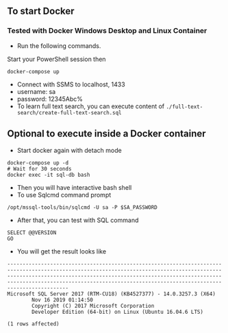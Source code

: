 ## To start Docker
### Tested with Docker Windows Desktop and Linux Container   
- Run the following commands.

Start your PowerShell session then
```
docker-compose up
```

- Connect with SSMS to localhost, 1433
- username: sa
- password: 12345Abc%
- To learn full text search, you can execute content of `./full-text-search/create-full-text-search.sql`

## Optional to execute inside a Docker container
- Start docker again with detach mode

```
docker-compose up -d
# Wait for 30 seconds
docker exec -it sql-db bash

```
- Then you will have interactive bash shell
- To use Sqlcmd command prompt
```
/opt/mssql-tools/bin/sqlcmd -U sa -P $SA_PASSWORD 
```
- After that, you can test with SQL command 
```
SELECT @@VERSION
GO
```
- You will get the result looks like
```
------------------------------------------------------------------------------------------------------------------------------------------------------------------------------------------------------------------------------------------------------------------------------------------------------------
Microsoft SQL Server 2017 (RTM-CU18) (KB4527377) - 14.0.3257.3 (X64)
        Nov 16 2019 01:14:50
        Copyright (C) 2017 Microsoft Corporation
        Developer Edition (64-bit) on Linux (Ubuntu 16.04.6 LTS)                                       

(1 rows affected)
```
